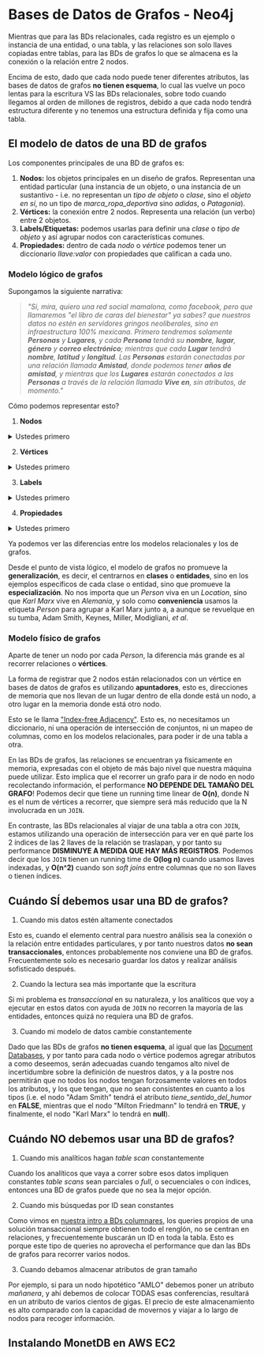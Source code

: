 # Bases de Datos de Grafos - Neo4j

Mientras que para las BDs relacionales, cada registro es un ejemplo o instancia de una entidad, o una tabla, y las relaciones son solo llaves copiadas entre tablas, para las BDs de grafos lo que se almacena es la conexión o la relación entre 2 nodos.

Encima de esto, dado que cada nodo puede tener diferentes atributos, las bases de datos de grafos **no tienen esquema**, lo cual las vuelve un poco lentas para la escritura VS las BDs relacionales, sobre todo cuando llegamos al orden de millones de registros, debido a que cada nodo tendrá estructura diferente y no tenemos una estructura definida y fija como una tabla.

## El modelo de datos de una BD de grafos

Los componentes principales de una BD de grafos es:

1. **Nodos:** los objetos principales en un diseño de grafos. Representan una entidad particular (una instancia de un objeto, o una instancia de un sustantivo - i.e. no representan un _tipo de objeto_ o _clase_, sino el _objeto en sí_, no un tipo de _marca_ropa_deportiva_ sino _adidas_, o _Patagonia_).
2. **Vértices:** la conexión entre 2 nodos. Representa una relación (un verbo) entre 2 objetos.
3. **Labels/Etiquetas:** podemos usarlas para definir una _clase_ o _tipo de objeto_ y así agrupar nodos con características comunes.
4. **Propiedades:** dentro de cada _nodo_ o _vértice_ podemos tener un diccionario _llave:valor_ con propiedades que califican a cada uno.

### Modelo lógico de grafos

Supongamos la siguiente narrativa:

> _"Si, mira, quiero una red social mamalona, como facebook, pero que llamaremos "el libro de caras del bienestar" ya sabes? que nuestros datos no estén en servidores gringos neoliberales, sino en infraestructura 100% mexicana. Primero tendremos solamente **Personas** y **Lugares**, y cada **Persona** tendrá su **nombre**, **lugar**, **género** y **correo electrónico**; mientras que cada **Lugar** tendrá **nombre**, **latitud** y **longitud**. Las **Personas** estarán conectadas por una relación llamada **Amistad**, donde podemos tener **años de amistad**, y mientras que los **Lugares** estarán conectados a las **Personas** a través de la relación llamada **Vive en**, sin atributos, de momento."_

Cómo podemos representar esto?

1. **Nodos**
<details><summary>Ustedes primero</summary>

  ![image](https://user-images.githubusercontent.com/1316464/138636550-a2a764fb-9aaf-426a-9971-eb0b6bf0ca84.png)

</details>

2. **Vértices**
<details><summary>Ustedes primero</summary>

  ![image](https://user-images.githubusercontent.com/1316464/138636703-d4d27127-a699-476e-ad70-2b4c11514c41.png)

</details>

3. **Labels**
<details><summary>Ustedes primero</summary>

  ![image](https://user-images.githubusercontent.com/1316464/138636927-632cbd4c-40db-458d-95c5-762b85e53da0.png)

</details>


4. **Propiedades**

<details><summary>Ustedes primero</summary>
  
  ![image](https://user-images.githubusercontent.com/1316464/138636864-c540e915-5266-4104-8969-8ad46e899312.png)
  
</details>

Ya podemos ver las diferencias entre los modelos relacionales y los de grafos.

Desde el punto de vista lógico, el modelo de grafos no promueve la **generalización**, es decir, el centrarnos en **clases** o **entidades**, sino en los ejemplos específicos de cada clase o entidad, sino que promueve la **especialización**. No nos importa que un _Person_ viva en un _Location_, sino que _Karl Marx_ vive en _Alemania_, y solo como **conveniencia** usamos la etiqueta _Person_ para agrupar a Karl Marx junto a, a aunque se revuelque en su tumba, Adam Smith, Keynes, Miller, Modigliani, _et al_.

### Modelo físico de grafos

Aparte de tener un nodo por cada _Person_, la diferencia más grande es al recorrer relaciones o **vértices**.

La forma de registrar que 2 nodos están relacionados con un vértice en bases de datos de grafos es utilizando **apuntadores**, esto es, direcciones de memoria que nos llevan de un lugar dentro de ella donde está un nodo, a otro lugar en la memoria donde está otro nodo.

Esto se le llama ["Index-free Adjacency"](https://thomasvilhena.com/2019/08/index-free-adjacency). Esto es, no necesitamos un diccionario, ni una operación de intersección de conjuntos, ni un mapeo de columnas, como en los modelos relacionales, para poder ir de una tabla a otra.

En las BDs de grafos, las relaciones se encuentran ya físicamente en memoria, expresadas con el objeto de más bajo nivel que nuestra máquina puede utilizar. Esto implica que el recorrer un grafo para ir de nodo en nodo recolectando información, el performance **NO DEPENDE DEL TAMAÑO DEL GRAFO**! Podemos decir que tiene un running time linear de **O(n)**, donde N es el num de vértices a recorrer, que siempre será más reducido que la N involucrada en un `JOIN`.

En contraste, las BDs relacionales al viajar de una tabla a otra con `JOIN`, estamos utilizando una operación de intersección para ver en qué parte los 2 índices de las 2 llaves de la relación se traslapan, y por tanto su performance **DISMINUYE A MEDIDA QUE HAY MÁS REGISTROS**. Podemos decir que los `JOIN` tienen un running time de **O(log n)** cuando usamos llaves indexadas, y **O(n^2)** cuando son _soft joins_ entre columnas que no son llaves o tienen índices.

## Cuándo SÍ debemos usar una BD de grafos?

1. Cuando mis datos estén altamente conectados

Esto es, cuando el elemento central para nuestro análisis sea la conexión o la relación entre entidades particulares, y por tanto nuestros datos **no sean transaccionales**, entonces probablemente nos conviene una BD de grafos. Frecuentemente solo es necesario guardar los datos y realizar análisis sofisticado después.

2. Cuando la lectura sea más importante que la escritura

Si mi problema es _transaccional_ en su naturaleza, y los analíticos que voy a ejecutar en estos datos con ayuda de `JOIN` no recorren la mayoría de las entidades, entonces quizá no requiera una BD de grafos.

3. Cuando mi modelo de datos cambie constantemente

Dado que las BDs de grafos **no tienen esquema**, al igual que las [Document Databases](https://github.com/xuxoramos/nosql-4-ds/blob/gh-pages/01_mongodb.md), y por tanto para cada nodo o vértice podemos agregar atributos a como deseemos, serán adecuadas cuando tengamos alto nivel de incertidumbre sobre la definición de nuestros datos, y a la postre nos permitirán que no todos los nodos tengan forzosamente valores en todos los atributos, y los que tengan, que no sean consistentes en cuanto a los tipos (i.e. el nodo "Adam Smith" tendrá el atributo _tiene\_sentido\_del\_humor_ en **FALSE**, mientras que el nodo "Milton Friedmann" lo tendrá en **TRUE**, y finalmente, el nodo "Karl Marx" lo tendrá en **null**).

## Cuándo NO debemos usar una BD de grafos?

1. Cuando mis analíticos hagan _table scan_ constantemente

Cuando los analíticos que vaya a correr sobre esos datos impliquen constantes _table scans_ sean parciales o _full_, o secuenciales o con índices, entonces una BD de grafos puede que no sea la mejor opción.

2. Cuando mis búsquedas por ID sean constantes

Como vimos en [nuestra intro a BDs columnares](https://github.com/xuxoramos/nosql-4-ds/blob/gh-pages/01_monetdb.md), los queries propios de una solución transaccional siempre obtienen todo el renglón, no se centran en relaciones, y frecuentemente buscarán un ID en toda la tabla. Esto es porque este tipo de queries no aprovecha el performance que dan las BDs de grafos para recorrer varios nodos.

3. Cuando debamos almacenar atributos de gran tamaño

Por ejemplo, si para un nodo hipotético "AMLO" debemos poner un atributo _mañanera_, y ahí debemos de colocar TODAS esas conferencias, resultará en un atributo de varios cientos de gigas. El precio de este almacenamiento es alto comparado con la capacidad de movernos y viajar a lo largo de nodos para recoger información.

## Instalando MonetDB en AWS EC2
